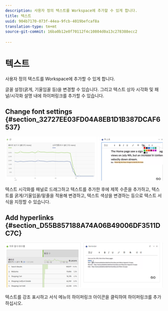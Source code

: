 ```yaml
---
description: 사용자 정의 텍스트를 Workspace에 추가할 수 있게 합니다.
title: 텍스트
uuid: 904b7170-073f-44ea-9fcb-4019befcaf8a
translation-type: tm+mt
source-git-commit: 16ba0b12e0f70112f4c10804d0a13c278388ecc2

---
```



# 텍스트

사용자 정의 텍스트를 Workspace에 추가할 수 있게 합니다.

글꼴 설정(굵게, 기울임꼴 등)을 변경할 수 있습니다. 그리고 텍스트 상자 시각화 및 패널/시각화 설명 내에 하이퍼링크를 추가할 수 있습니다.

## Change font settings {#section_32727EE03FD04A8EB1D1B387DCAF6537}

![](assets/rich-text1.png)

텍스트 시각화를 패널로 드래그하고 텍스트를 추가한 후에 제목 수준을 추가하고, 텍스트를 굵게/기울임꼴/밑줄을 적용해 변경하고, 텍스트 색상을 변경하는 등으로 텍스트 서식을 지정할 수 있습니다.

## Add hyperlinks {#section_D55B857188A74A06B49006DF3511DC7C}

![](assets/rich-text2.png)

텍스트를 강조 표시하고 서식 메뉴의 하이퍼링크 아이콘을 클릭하여 하이퍼링크를 추가하십시오.
